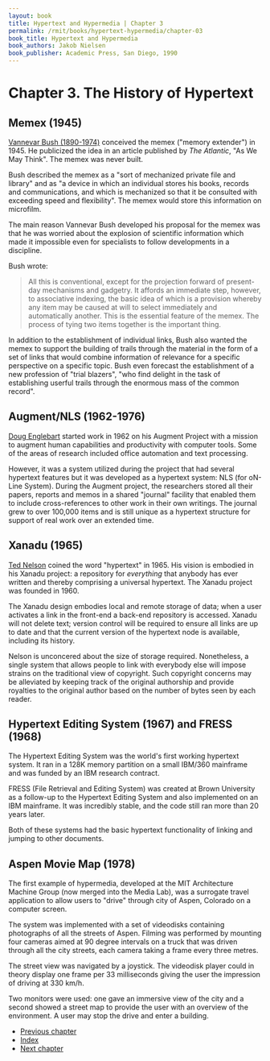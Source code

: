 ```yaml
---
layout: book
title: Hypertext and Hypermedia | Chapter 3
permalink: /rmit/books/hypertext-hypermedia/chapter-03
book_title: Hypertext and Hypermedia
book_authors: Jakob Nielsen
book_publisher: Academic Press, San Diego, 1990
---
```


# Chapter 3. The History of Hypertext

## Memex (1945)

[Vannevar Bush (1890-1974)](http://en.wikipedia.org/wiki/Vannevar_Bush) conceived the memex ("memory extender") in 1945. He publicized the idea in an article published by _The Atlantic_, "As We May Think". The memex was never built.

Bush described the memex as a "sort of mechanized private file and library" and as "a device in which an individual stores his books, records and communications, and which is mechanized so that it be consulted with exceeding speed and flexibility". The memex would store this information on microfilm.

The main reason Vannevar Bush developed his proposal for the memex was that he was worried about the explosion of scientific information which made it impossible even for specialists to follow developments in a discipline.

Bush wrote:

> All this is conventional, except for the projection forward of
> present-day mechanisms and gadgetry. It affords an immediate 
> step, however, to associative indexing, the basic idea of which is
> a provision whereby any item may be caused at will to select 
> immediately and automatically another. This is the essential
> feature of the memex. The process of tying two items together is
> the important thing.

In addition to the establishment of individual links, Bush also wanted the memex to support the building of trails through the material in the form of a set of links that would combine information of relevance for a specific perspective on a specific topic. Bush even forecast the establishment of a new profession of "trial blazers", "who find delight in the task of establishing userful trails through the enormous mass of the common record".

## Augment/NLS (1962-1976)

[Doug Englebart](http://en.wikipedia.org/wiki/Douglas_Engelbart) started work in 1962 on his Augment Project with a mission to augment human capabilities and productivity with computer tools. Some of the areas of research included office automation and text processing.

However, it was a system utilized during the project that had several hypertext features but it was developed as a hypertext system: NLS (for oN-Line System). During the Augment project, the researchers stored all their papers, reports and memos in a shared "journal" facility that enabled them to include cross-references to other work in their own writings. The journal grew to over 100,000 items and is still unique as a hypertext structure for support of real work over an extended time.

## Xanadu (1965)

[Ted Nelson](http://en.wikipedia.org/wiki/Ted_Nelson) coined the word "hypertext" in 1965. His vision is embodied in his Xanadu project: a repository for _everything_ that anybody has ever written and thereby comprising a universal hypertext. The Xanadu project was founded in 1960.

The Xanadu design embodies local and remote storage of data; when a user activates a link in the front-end a back-end repository is accessed. Xanadu will not delete text; version control will be required to ensure all links are up to date and that the current version of the hypertext node is available, including its history.

Nelson is unconcered about the size of storage required. Nonetheless, a single system that allows people to link with everybody else will impose strains on the traditional view of copyright. Such copyright concerns may be alleviated by keeping track of the original authorship and provide royalties to the original author based on the number of bytes seen by each reader.

## Hypertext Editing System (1967) and FRESS (1968)

The Hypertext Editing System was the world's first working hypertext system. It ran in a 128K memory partition on a small IBM/360 mainframe and was funded by an IBM research contract.

FRESS (File Retrieval and Editing System) was created at Brown University as a follow-up to the Hypertext Editing System and also implemented on an IBM mainframe. It was incredibly stable, and the code still ran more than 20 years later.

Both of these systems had the basic hypertext functionality of linking and jumping to other documents.

## Aspen Movie Map (1978)

The first example of hypermedia, developed at the MIT Architecture Machine Group (now merged into the Media Lab), was a surrogate travel application to allow users to "drive" through city of Aspen, Colorado on a computer screen.

The system was implemented with a set of videodisks containing photographs of all the streets of Aspen. Filming was performed by mounting four cameras aimed at 90 degree intervals on a truck that was driven through all the city streets, each camera taking a frame every three metres.

The street view was navigated by a joystick. The videodisk player could in theory display one frame per 33 milliseconds giving the user the impression of driving at 330 km/h.

Two monitors were used: one gave an immersive view of the city and a second showed a street map to provide the user with an overview of the environment. A user may stop the drive and enter a building.


<nav class="nav-chapters">
	<ul>
		<li class="prev-chapter"><a href="../chapter-01/">Previous chapter</a></li>
		<li class="index"><a href="../index.html">Index</a></li>
		<li class="next-chapter"><a href="../chapter-06/">Next chapter</a></li>
	</ul>
</nav>